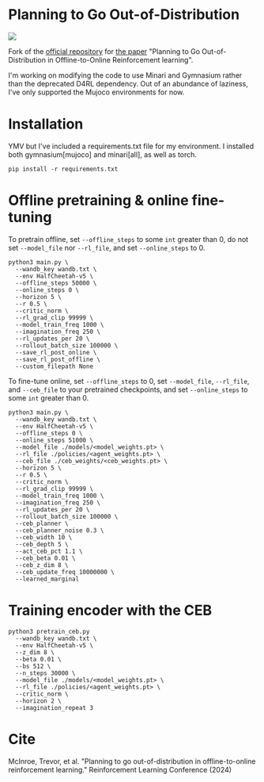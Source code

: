 # Planning to Go Out-of-Distribution
[<img src="https://img.shields.io/badge/license-Apache_2.0-blue">](http://www.apache.org/licenses/LICENSE-2.0)

Fork of the [official repository](https://github.com/BayesWatch/ptgood) for [the paper](https://arxiv.org/abs/2310.05723) "Planning to Go Out-of-Distribution in Offline-to-Online Reinforcement learning".

I'm working on modifying the code to use Minari and Gymnasium rather than the deprecated D4RL dependency. Out of an abundance of laziness, I've only supported the Mujoco environments for now.

# Installation
YMV but I've included a requirements.txt file for my environment. I installed both gymnasium[mujoco] and minari[all], as well as torch.

```commandline
pip install -r requirements.txt
```

# Offline pretraining & online fine-tuning
To pretrain offline, set `--offline_steps` to some `int` greater than 0, do not set `--model_file` nor `--rl_file`, and
set `--online_steps` to 0. 

```commandline
python3 main.py \
  --wandb_key wandb.txt \
  --env HalfCheetah-v5 \
  --offline_steps 50000 \
  --online_steps 0 \
  --horizon 5 \
  --r 0.5 \
  --critic_norm \
  --rl_grad_clip 99999 \
  --model_train_freq 1000 \
  --imagination_freq 250 \
  --rl_updates_per 20 \
  --rollout_batch_size 100000 \
  --save_rl_post_online \
  --save_rl_post_offline \
  --custom_filepath None
```

To fine-tune online, set `--offline_steps` to 0, set `--model_file`, `--rl_file`, and
`--ceb_file` to your pretrained checkpoints, and set `--online_steps` to some `int` greater than 0.

```commandline
python3 main.py \
  --wandb_key wandb.txt \
  --env HalfCheetah-v5 \
  --offline_steps 0 \
  --online_steps 51000 \
  --model_file ./models/<model_weights.pt> \
  --rl_file ./policies/<agent_weights.pt> \
  --ceb_file ./ceb_weights/<ceb_weights.pt> \
  --horizon 5 \
  --r 0.5 \
  --critic_norm \
  --rl_grad_clip 99999 \
  --model_train_freq 1000 \
  --imagination_freq 250 \
  --rl_updates_per 20 \
  --rollout_batch_size 100000 \
  --ceb_planner \
  --ceb_planner_noise 0.3 \
  --ceb_width 10 \
  --ceb_depth 5 \
  --act_ceb_pct 1.1 \
  --ceb_beta 0.01 \
  --ceb_z_dim 8 \
  --ceb_update_freq 10000000 \
  --learned_marginal
```

# Training encoder with the CEB

```commandline
python3 pretrain_ceb.py 
  --wandb_key wandb.txt \
  --env HalfCheetah-v5 \
  --z_dim 8 \
  --beta 0.01 \
  --bs 512 \
  --n_steps 30000 \
  --model_file ./models/<model_weights.pt> \
  --rl_file ./policies/<agent_weights.pt> \ 
  --critic_norm \
  --horizon 2 \
  --imagination_repeat 3 
```

# Cite
McInroe, Trevor, et al. "Planning to go out-of-distribution in offline-to-online reinforcement learning." Reinforcement Learning Conference (2024)

